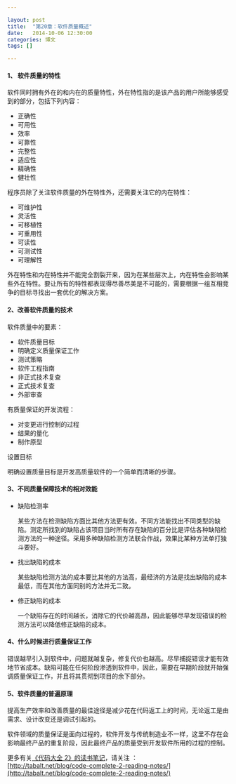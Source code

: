 ```yaml
---

layout: post
title:  "第20章：软件质量概述"
date:   2014-10-06 12:30:00
categories: 博文
tags: []

---
```



#### 1、	 软件质量的特性

软件同时拥有外在的和内在的质量特性，外在特性指的是该产品的用户所能够感受到的部分，包括下列内容：

* 正确性
* 可用性
* 效率
* 可靠性
* 完整性
* 适应性
* 精确性
* 健壮性

程序员除了关注软件质量的外在特性外，还需要关注它的内在特性：

* 可维护性
* 灵活性
* 可移植性
* 可重用性
* 可读性
* 可测试性
* 可理解性

外在特性和内在特性并不能完全割裂开来，因为在某些层次上，内在特性会影响某些外在特性。要让所有的特性都表现得尽善尽美是不可能的，需要根据一组互相竞争的目标寻找出一套优化的解决方案。


#### 2、改善软件质量的技术

软件质量中的要素：

* 软件质量目标
* 明确定义质量保证工作
* 测试策略
* 软件工程指南
* 非正式技术复查
* 正式技术复查
* 外部审查


有质量保证的开发流程：

* 对变更进行控制的过程
* 结果的量化
* 制作原型

设置目标

明确设置质量目标是开发高质量软件的一个简单而清晰的步骤。


#### 3、不同质量保障技术的相对效能

* 缺陷检测率 

	某些方法在检测缺陷方面比其他方法更有效。不同方法能找出不同类型的缺陷。测定所找到的缺陷占该项目当时所有存在缺陷的百分比是评估各种缺陷检测方法的一种途径。采用多种缺陷检测方法联合作战，效果比某种方法单打独斗要好。

* 找出缺陷的成本

	某些缺陷检测方法的成本要比其他的方法高，最经济的方法是找出缺陷的成本最低，而在其他方面同别的方法并无二致。

* 修正缺陷的成本

	一个缺陷存在的时间越长，消除它的代价越高昂，因此能够尽早发现错误的检测方法可以降低修正缺陷的成本。
	
	
#### 4、什么时候进行质量保证工作

错误越早引入到软件中，问题就越复杂，修复代价也越高。尽早捕捉错误才能有效地节省成本。缺陷可能在任何阶段渗透到软件中，因此，需要在早期阶段就开始强调质量保证工作，并且将其贯彻到项目的余下部分。



#### 5、软件质量的普遍原理


提高生产效率和改善质量的最佳途径是减少花在代码返工上的时间，无论返工是由需求、设计改变还是调试引起的。

软件领域的质量保证是面向过程的，软件开发与传统制造业不一样，这里不存在会影响最终产品的重复阶段，因此最终产品的质量受到开发软件所用的过程的控制。



更多有关[《代码大全 2》的读书笔记](http://tabalt.net/blog/code-complete-2-reading-notes/)，请关注 ：  
[http://tabalt.net/blog/code-complete-2-reading-notes/](http://tabalt.net/blog/code-complete-2-reading-notes/)




